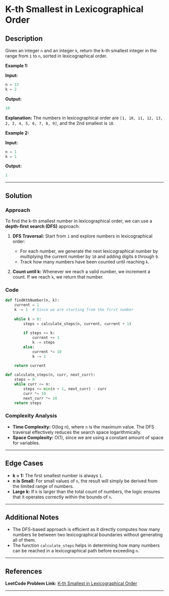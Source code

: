 # K-th Smallest in Lexicographical Order

## Description

Given an integer `n` and an integer `k`, return the k-th smallest integer in the range from `1` to `n`, sorted in lexicographical order.

**Example 1:**

**Input:**
```python
n = 13
k = 2
```

**Output:**
```python
10
```

**Explanation:** The numbers in lexicographical order are `[1, 10, 11, 12, 13, 2, 3, 4, 5, 6, 7, 8, 9]`, and the 2nd smallest is `10`.

**Example 2:**

**Input:**
```python
n = 1
k = 1
```

**Output:**
```python
1
```

---

## Solution

### Approach

To find the k-th smallest number in lexicographical order, we can use a **depth-first search (DFS)** approach:

1. **DFS Traversal:** Start from `1` and explore numbers in lexicographical order:
   - For each number, we generate the next lexicographical number by multiplying the current number by `10` and adding digits `0` through `9`.
   - Track how many numbers have been counted until reaching `k`.

2. **Count until k:** Whenever we reach a valid number, we increment a count. If we reach `k`, we return that number.

### Code

```python
def findKthNumber(n, k):
    current = 1
    k -= 1  # Since we are starting from the first number
    
    while k > 0:
        steps = calculate_steps(n, current, current + 1)
        
        if steps <= k:
            current += 1
            k -= steps
        else:
            current *= 10
            k -= 1
            
    return current

def calculate_steps(n, curr, next_curr):
    steps = 0
    while curr <= n:
        steps += min(n + 1, next_curr) - curr
        curr *= 10
        next_curr *= 10
    return steps
```

### Complexity Analysis

- **Time Complexity:** O(log n), where `n` is the maximum value. The DFS traversal effectively reduces the search space logarithmically.
- **Space Complexity:** O(1), since we are using a constant amount of space for variables.

---

## Edge Cases

- **k = 1:** The first smallest number is always `1`.
- **n is Small:** For small values of `n`, the result will simply be derived from the limited range of numbers.
- **Large k:** If `k` is larger than the total count of numbers, the logic ensures that it operates correctly within the bounds of `n`.

---

## Additional Notes

- The DFS-based approach is efficient as it directly computes how many numbers lie between two lexicographical boundaries without generating all of them.
- The function `calculate_steps` helps in determining how many numbers can be reached in a lexicographical path before exceeding `n`.

---

## References

**LeetCode Problem Link:** [K-th Smallest in Lexicographical Order](https://leetcode.com/problems/k-th-smallest-in-lexicographical-order/)

---
